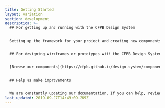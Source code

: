 ```yaml
---
title: Getting Started
layout: variation
section: development
description: >-
  ## For getting up and running with the CFPB Design System


  Setting up the framework for your project and creating new components should be quick and easy. [Learn how to integrate CFPB Design System into your project](https://github.com/cfpb/design-system/blob/main/CONTRIBUTING.md#changing-the-codebase).


  ## For designing wireframes or prototypes with the CFPB Design System


  [Browse our components](https://cfpb.github.io/design-system/components/) for specifications or [go to the Foundation section](https://cfpb.github.io/design-system/foundation/) for more general information on using our logo, color palette, icons and fonts.


  ## Help us make improvements


  We are constantly updating our documentation. If you can help, review our directions to [get started editing and adding pages](https://cfpb.github.io/design-system/updating-this-website/index). We also provide complete instructions on how to [contribute to code base](https://github.com/cfpb/design-system/blob/main/CONTRIBUTING.md).
last_updated: 2019-09-17T14:49:09.269Z
---
```

